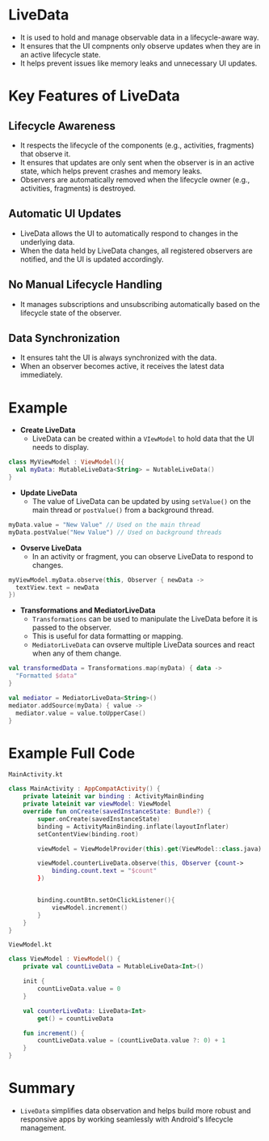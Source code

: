 # LiveData
- It is used to hold and manage observable data in a lifecycle-aware way.
- It ensures that the UI compnents only observe updates when they are in an active lifecycle state.
- It helps prevent issues like memory leaks and unnecessary UI updates.

# Key Features of LiveData
## Lifecycle Awareness
- It respects the lifecycle of the components (e.g., activities, fragments) that observe it.
- It ensures that updates are only sent when the observer is in an active state, which helps prevent crashes and memory leaks.
- Observers are automatically removed when the lifecycle owner (e.g., activities, fragments) is destroyed.

## Automatic UI Updates
- LiveData allows the UI to automatically respond to changes in the underlying data.
- When the data held by LiveData changes, all registered observers are notified, and the UI is updated accordingly.

## No Manual Lifecycle Handling
- It manages subscriptions and unsubscribing automatically based on the lifecycle state of the observer.

## Data Synchronization
- It ensures taht the UI is always synchronized with the data.
- When an observer becomes active, it receives the latest data immediately.

# Example
- **Create LiveData**
  - LiveData can be created within a `VIewModel` to hold data that the UI needs to display.
```kt
class MyViewModel : ViewModel(){
  val myData: MutableLiveData<String> = NutableLiveData()
}
```

- **Update LiveData**
  - The value of LiveData can be updated by using `setValue()` on the main thread or `postValue()` from a background thread.
```kt
myData.value = "New Value" // Used on the main thread
myData.postValue("New Value") // Used on background threads
```

- **Ovserve LiveData**
  - In an activity or fragment, you can observe LiveData to respond to changes.
```kt
myViewModel.myData.observe(this, Observer { newData ->
  textView.text = newData
})
```

- **Transformations and MediatorLiveData**
  - `Transformations` can be used to manipulate the LiveData before it is passed to the observer.
  - This is useful for data formatting or mapping.
  - `MediatorLiveData` can ovserve multiple LiveData sources and react when any of them change.
```kt
val transformedData = Transformations.map(myData) { data ->
  "Formatted $data"
}
```
```kt
val mediator = MediatorLiveData<String>()
mediator.addSource(myData) { value ->
  mediator.value = value.toUpperCase()
}
```

# Example Full Code
`MainActivity.kt`
```kt
class MainActivity : AppCompatActivity() {
    private lateinit var binding : ActivityMainBinding
    private lateinit var viewModel: ViewModel
    override fun onCreate(savedInstanceState: Bundle?) {
        super.onCreate(savedInstanceState)
        binding = ActivityMainBinding.inflate(layoutInflater)
        setContentView(binding.root)

        viewModel = ViewModelProvider(this).get(ViewModel::class.java)

        viewModel.counterLiveData.observe(this, Observer {count->
            binding.count.text = "$count"
        })


        binding.countBtn.setOnClickListener(){
            viewModel.increment()
        }
    }
}
```

`ViewModel.kt`
```kt
class ViewModel : ViewModel() {
    private val countLiveData = MutableLiveData<Int>()

    init {
        countLiveData.value = 0
    }

    val counterLiveData: LiveData<Int>
        get() = countLiveData

    fun increment() {
        countLiveData.value = (countLiveData.value ?: 0) + 1
    }
}
```

# Summary
- `LiveData` simplifies data observation and helps build more robust and responsive apps by working seamlessly with Android's lifecycle management.
